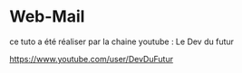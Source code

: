 # Web-Mail
ce tuto a été réaliser par la chaine youtube : Le Dev du futur 

https://www.youtube.com/user/DevDuFutur
